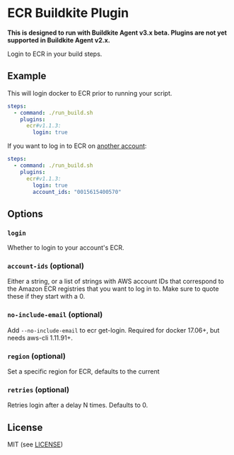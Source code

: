# ECR Buildkite Plugin

__This is designed to run with Buildkite Agent v3.x beta. Plugins are not yet supported in Buildkite Agent v2.x.__

Login to ECR in your build steps.

## Example

This will login docker to ECR prior to running your script.

```yml
steps:
  - command: ./run_build.sh
    plugins:
      ecr#v1.1.3:
        login: true
```

If you want to log in to ECR on [another account](https://docs.aws.amazon.com/AmazonECR/latest/userguide/RepositoryPolicyExamples.html#IAM_allow_other_accounts):


```yml
steps:
  - command: ./run_build.sh
    plugins:
      ecr#v1.1.3:
        login: true
        account_ids: "0015615400570"
```

## Options

### `login`

Whether to login to your account's ECR.

### `account-ids` (optional)

Either a string, or a list of strings with AWS account IDs that correspond to the Amazon ECR registries that you want to log in to. Make sure to quote these if they start with a 0.

### `no-include-email` (optional)

Add `--no-include-email` to ecr get-login. Required for docker 17.06+, but needs aws-cli 1.11.91+.

### `region` (optional)

Set a specific region for ECR, defaults to the current

### `retries` (optional)

Retries login after a delay N times. Defaults to 0.

## License

MIT (see [LICENSE](LICENSE))
